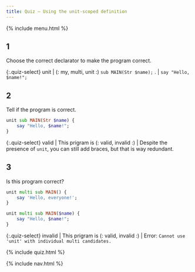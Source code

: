 ```yaml
---
title: Quiz — Using the unit-scoped definition
---
```


{% include menu.html %}

## 1

Choose the correct declarator to make the program correct.

{:.quiz-select}
unit | (: my, multi, unit :) `sub MAIN(Str $name);`
. | `say "Hello, $name!";`

## 2

Tell if the program is correct.

```raku
unit sub MAIN(Str $name) {
    say "Hello, $name!";
}
```

{:.quiz-select}
valid | This prigram is (: valid, invalid :) | Despite the presence of `unit`, you can still add braces, but that is way redundant.

## 3

Is this program correct?

```raku
unit multi sub MAIN() {
    say 'Hello, everyone!';
}

unit multi sub MAIN($name) {
    say "Hello, $name!";
}
```

{:.quiz-select}
invalid | This prigram is (: valid, invalid :) | Error: `Cannot use 'unit' with individual multi candidates.`

{% include quiz.html %}

{% include nav.html %}
